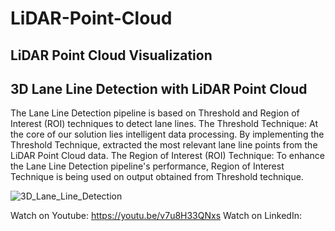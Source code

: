 # LiDAR-Point-Cloud

## LiDAR Point Cloud Visualization


## 3D Lane Line Detection with LiDAR Point Cloud

The Lane Line Detection pipeline is based on Threshold and Region of Interest (ROI) techniques to detect lane lines.
The Threshold Technique: At the core of our solution lies intelligent data processing. By implementing the Threshold Technique, extracted the most relevant lane line points from the LiDAR Point Cloud data.
The Region of Interest (ROI) Technique: To enhance the Lane Line Detection pipeline's performance, Region of Interest Technique is being used on output obtained from Threshold technique.

![3D_Lane_Line_Detection](https://github.com/SamiUddin-tech/LiDAR-Point-Cloud/assets/81253183/34b73562-abe5-4079-b7d6-7c8cdc84739c)

Watch on Youtube: https://youtu.be/v7u8H33QNxs
Watch on LinkedIn: 
